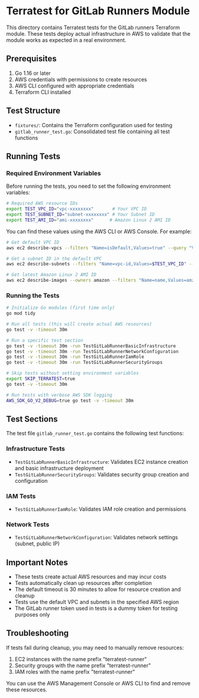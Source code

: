 # Terratest for GitLab Runners Module

This directory contains Terratest tests for the GitLab runners Terraform module. These tests deploy actual infrastructure in AWS to validate that the module works as expected in a real environment.

## Prerequisites

1. Go 1.16 or later
2. AWS credentials with permissions to create resources
3. AWS CLI configured with appropriate credentials
4. Terraform CLI installed

## Test Structure

- `fixtures/`: Contains the Terraform configuration used for testing
- `gitlab_runner_test.go`: Consolidated test file containing all test functions

## Running Tests

### Required Environment Variables

Before running the tests, you need to set the following environment variables:

```bash
# Required AWS resource IDs
export TEST_VPC_ID="vpc-xxxxxxxx"       # Your VPC ID
export TEST_SUBNET_ID="subnet-xxxxxxxx" # Your Subnet ID
export TEST_AMI_ID="ami-xxxxxxxx"      # Amazon Linux 2 AMI ID
```

You can find these values using the AWS CLI or AWS Console. For example:

```bash
# Get default VPC ID
aws ec2 describe-vpcs --filters "Name=isDefault,Values=true" --query "Vpcs[0].VpcId" --output text --region us-west-2

# Get a subnet ID in the default VPC
aws ec2 describe-subnets --filters "Name=vpc-id,Values=$TEST_VPC_ID" --query "Subnets[0].SubnetId" --output text --region us-west-2

# Get latest Amazon Linux 2 AMI ID
aws ec2 describe-images --owners amazon --filters "Name=name,Values=amzn2-ami-hvm-2.0.*-x86_64-gp2" "Name=state,Values=available" --query "sort_by(Images, &CreationDate)[-1].ImageId" --output text --region us-west-2
```

### Running the Tests

```bash
# Initialize Go modules (first time only)
go mod tidy

# Run all tests (this will create actual AWS resources)
go test -v -timeout 30m

# Run a specific test section
go test -v -timeout 30m -run TestGitLabRunnerBasicInfrastructure
go test -v -timeout 30m -run TestGitLabRunnerNetworkConfiguration
go test -v -timeout 30m -run TestGitLabRunnerIamRole
go test -v -timeout 30m -run TestGitLabRunnerSecurityGroups

# Skip tests without setting environment variables
export SKIP_TERRATEST=true
go test -v -timeout 30m

# Run tests with verbose AWS SDK logging
AWS_SDK_GO_V2_DEBUG=true go test -v -timeout 30m
```

## Test Sections

The test file `gitlab_runner_test.go` contains the following test functions:

### Infrastructure Tests
- `TestGitLabRunnerBasicInfrastructure`: Validates EC2 instance creation and basic infrastructure deployment
- `TestGitLabRunnerSecurityGroups`: Validates security group creation and configuration

### IAM Tests
- `TestGitLabRunnerIamRole`: Validates IAM role creation and permissions

### Network Tests
- `TestGitLabRunnerNetworkConfiguration`: Validates network settings (subnet, public IP)

## Important Notes

- These tests create actual AWS resources and may incur costs
- Tests automatically clean up resources after completion
- The default timeout is 30 minutes to allow for resource creation and cleanup
- Tests use the default VPC and subnets in the specified AWS region
- The GitLab runner token used in tests is a dummy token for testing purposes only

## Troubleshooting

If tests fail during cleanup, you may need to manually remove resources:
1. EC2 instances with the name prefix "terratest-runner"
2. Security groups with the name prefix "terratest-runner"
3. IAM roles with the name prefix "terratest-runner"

You can use the AWS Management Console or AWS CLI to find and remove these resources.
